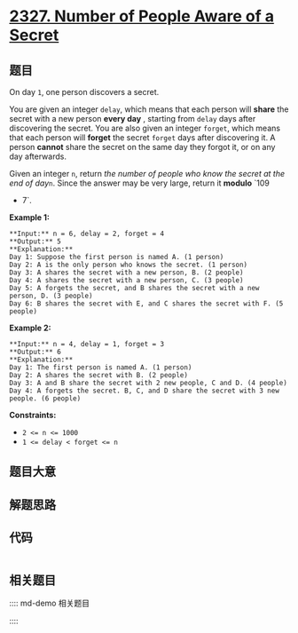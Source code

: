 # [2327. Number of People Aware of a Secret](https://leetcode.com/problems/number-of-people-aware-of-a-secret)

## 题目

On day `1`, one person discovers a secret.

You are given an integer `delay`, which means that each person will **share**
the secret with a new person **every day** , starting from `delay` days after
discovering the secret. You are also given an integer `forget`, which means
that each person will **forget** the secret `forget` days after discovering
it. A person **cannot** share the secret on the same day they forgot it, or on
any day afterwards.

Given an integer `n`, return _the number of people who know the secret at the
end of day_`n`. Since the answer may be very large, return it **modulo** `109
+ 7`.



**Example 1:**

    
    
    **Input:** n = 6, delay = 2, forget = 4
    **Output:** 5
    **Explanation:**
    Day 1: Suppose the first person is named A. (1 person)
    Day 2: A is the only person who knows the secret. (1 person)
    Day 3: A shares the secret with a new person, B. (2 people)
    Day 4: A shares the secret with a new person, C. (3 people)
    Day 5: A forgets the secret, and B shares the secret with a new person, D. (3 people)
    Day 6: B shares the secret with E, and C shares the secret with F. (5 people)
    

**Example 2:**

    
    
    **Input:** n = 4, delay = 1, forget = 3
    **Output:** 6
    **Explanation:**
    Day 1: The first person is named A. (1 person)
    Day 2: A shares the secret with B. (2 people)
    Day 3: A and B share the secret with 2 new people, C and D. (4 people)
    Day 4: A forgets the secret. B, C, and D share the secret with 3 new people. (6 people)
    



**Constraints:**

  * `2 <= n <= 1000`
  * `1 <= delay < forget <= n`


## 题目大意

## 解题思路

## 代码

```javascript

```

## 相关题目

:::: md-demo 相关题目

::::
